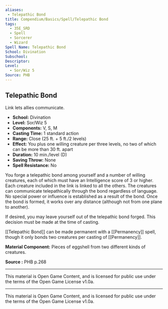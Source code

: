 ```yaml
---
aliases:
 - Telepathic Bond
title: Compendium/Basics/Spell/Telepathic Bond
tags:  
  - 35E_SRD  
  - Spell  
  - Sorcerer  
  - Wizard  
Spell Name: Telepathic Bond
School: Divination
Subschool: 
Descriptor: 
Level:
  - Sor/Wiz 5
Source: PHB
---
```


## Telepathic Bond

Link lets allies communicate.

- **School:** Divination  
- **Level:** Sor/Wiz 5  
- **Components:** V, S, M  
- **Casting Time:** 1 standard action  
- **Range:** Close (25 ft. + 5 ft./2 levels)  
- **Effect:** You plus one willing creature per three levels, no two of which can be more than 30 ft. apart  
- **Duration:** 10 min./level (D)  
- **Saving Throw:** None  
- **Spell Resistance:** No  

You forge a telepathic bond among yourself and a number of willing creatures, each of which must have an Intelligence score of 3 or higher. Each creature included in the link is linked to all the others. The creatures can communicate telepathically through the bond regardless of language. No special power or influence is established as a result of the bond. Once the bond is formed, it works over any distance (although not from one plane to another).

If desired, you may leave yourself out of the telepathic bond forged. This decision must be made at the time of casting.

[[Telepathic Bond]] can be made permanent with a [[Permanency]] spell, though it only bonds two creatures per casting of [[Permanency]].

**Material Component:** Pieces of eggshell from two different kinds of creatures.


**Source :** PHB p.268

---

This material is Open Game Content, and is licensed for public use under  
the terms of the Open Game License v1.0a.

---

This material is Open Game Content, and is licensed for public use under the terms of the Open Game License v1.0a.
